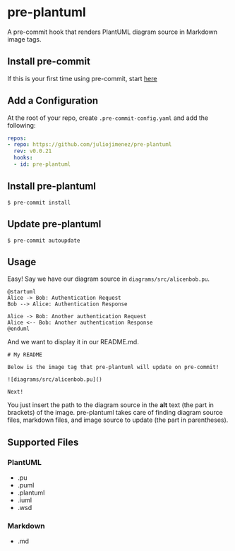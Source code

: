 # pre-plantuml

A pre-commit hook that renders PlantUML diagram source in Markdown image tags. 

## Install pre-commit

If this is your first time using pre-commit, start [here](https://pre-commit.com/#install)

## Add a Configuration

At the root of your repo, create `.pre-commit-config.yaml` and add the following:

```yaml
repos:
- repo: https://github.com/juliojimenez/pre-plantuml
  rev: v0.0.21
  hooks:
  - id: pre-plantuml
```

## Install pre-plantuml

```shell
$ pre-commit install
```

## Update pre-plantuml

```shell
$ pre-commit autoupdate
```

## Usage

Easy! Say we have our diagram source in `diagrams/src/alicenbob.pu`.

```
@startuml
Alice -> Bob: Authentication Request
Bob --> Alice: Authentication Response

Alice -> Bob: Another authentication Request
Alice <-- Bob: Another authentication Response
@enduml
```

And we want to display it in our README.md.

```
# My README

Below is the image tag that pre-plantuml will update on pre-commit!

![diagrams/src/alicenbob.pu]()

Next!
```

You just insert the path to the diagram source in the **alt** text (the part in brackets) of the image. pre-plantuml takes care of finding diagram source files, markdown files, and image source to update (the part in parentheses).

## Supported Files

### PlantUML

- .pu
- .puml
- .plantuml
- .iuml
- .wsd

### Markdown

- .md
